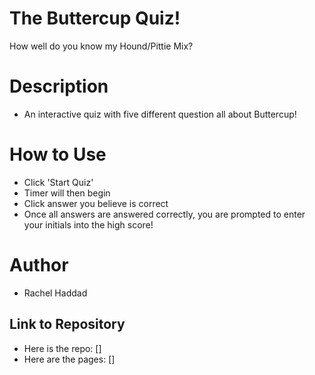# The Buttercup Quiz!

How well do you know my Hound/Pittie Mix?

# Description

- An interactive quiz with five different question all about Buttercup!

# How to Use

- Click 'Start Quiz'
- Timer will then begin
- Click answer you believe is correct
- Once all answers are answered correctly, you are prompted to enter your initials into the high score!

# Author

- Rachel Haddad

## Link to Repository

- Here is the repo: []
- Here are the pages: []
